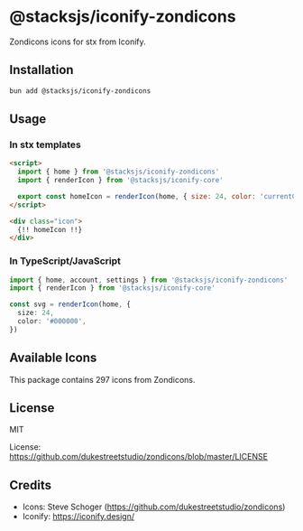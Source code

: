 # @stacksjs/iconify-zondicons

Zondicons icons for stx from Iconify.

## Installation

```bash
bun add @stacksjs/iconify-zondicons
```

## Usage

### In stx templates

```html
<script>
  import { home } from '@stacksjs/iconify-zondicons'
  import { renderIcon } from '@stacksjs/iconify-core'

  export const homeIcon = renderIcon(home, { size: 24, color: 'currentColor' })
</script>

<div class="icon">
  {!! homeIcon !!}
</div>
```

### In TypeScript/JavaScript

```typescript
import { home, account, settings } from '@stacksjs/iconify-zondicons'
import { renderIcon } from '@stacksjs/iconify-core'

const svg = renderIcon(home, {
  size: 24,
  color: '#000000',
})
```

## Available Icons

This package contains 297 icons from Zondicons.

## License

MIT

License: https://github.com/dukestreetstudio/zondicons/blob/master/LICENSE

## Credits

- Icons: Steve Schoger (https://github.com/dukestreetstudio/zondicons)
- Iconify: https://iconify.design/
